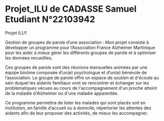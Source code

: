 # Projet_ILU de CADASSE Samuel Etudiant N°22103942
Projet ILU1

Gestion de groupes de parole d’une association :
Mon projet consiste à développer un programme pour l’Association France Alzheimer Martinique pour les aider à mieux gérer les différents groupes de parole et à optimiser les données recueillies.

Ces groupes de parole sont des réunions mensuelles animées par une équipe binôme composée d’un(e) psychologue et d’un(e) bénévole de l’association. Le groupe de parole offre un espace de soutien et d'écoute au sein duquel les aidants familiaux vont se rencontrer et échanger sur les problématiques vécues au cours de l'accompagnement d'un proche atteint de la maladie d'Alzheimer ou d'une maladie apparentée.

Ce programme permettra de lister les malades qui sont placés soit en institution, en famille d’accueil ou à domicile, répertorier les attentes des aidants afin de leur proposer des activités, de mieux les accompagner.
